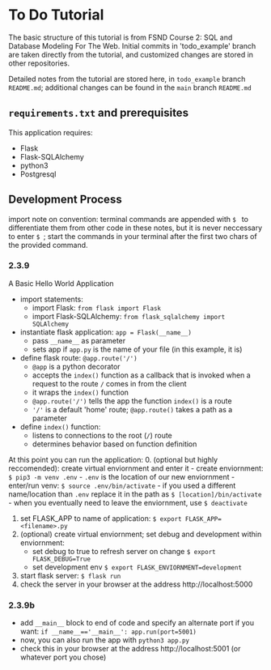 # To Do Tutorial

The basic structure of this tutorial is from FSND Course 2: SQL and Database Modeling For The Web. Initial commits in 'todo_example' branch are taken directly from the tutorial, and customized changes are stored in other repositories. 

Detailed notes from the tutorial are stored here, in `todo_example` branch ` README.md`; additional changes can be found in the `main` branch `README.md` 

## `requirements.txt` and prerequisites
This application requires:
- Flask
- Flask-SQLAlchemy
- python3
- Postgresql

## Development Process
import note on convention: terminal commands are appended with `$ ` to differentiate them from other code in these notes, but it is never neccessary to enter `$ `; start the commands in your terminal after the first two chars of the provided command.

### 2.3.9
A Basic Hello World Application
- import statements:
    - import Flask: `from flask import Flask`
    - import Flask-SQLAlchemy: `from flask_sqlalchemy import SQLAlchemy`
- instantiate flask application: `app = Flask(__name__)`
    - pass `__name__` as parameter
    - sets app if `app.py` is the name of your file (in this example, it is)
- define flask route: `@app.route('/')`
    - `@app` is a python decorator
    - accepts the `index()` function as a callback that is invoked when a request to the route `/` comes in from the client
    - it wraps the `index()` function
    - `@app.route('/')` tells the app the function `index()` is a route
    - `'/'` is a default 'home' route; `@app.route()` takes a path as a parameter
- define `index()` function:
    - listens to connections to the root (`/`) route
    - determines behavior based on function definition

At this point you can run the application:
0. (optional but highly reccomended): create virtual enviornment and enter it
    - create enviornment: `$ pip3 -m venv .env`
        - `.env` is the location of our new enviornment
    - enter/run venv: `$ source .env/bin/activate`
        - if you used a different name/location than `.env` replace it in the path as `$ [location]/bin/activate`
    - when you eventually need to leave the enviornment, use `$ deactivate`
1. set FLASK_APP to name of application: `$ export FLASK_APP=<filename>.py`
2. (optional) create virtual enviornment; set debug and development within enviornment:
    - set debug to true to refresh server on change `$ export FLASK_DEBUG=True`
    - set development env `$ export FLASK_ENVIORNMENT=development`
3. start flask server: `$ flask run`
4. check the server in your browser at the address http://localhost:5000

### 2.3.9b
- add `__main__` block to end of code and specify an alternate port if you want:
        ```
        if __name__=='__main__':
            app.run(port=5001)
        ```
- now, you can also run the app with `python3 app.py`
- check this in your browser at the address http://localhost:5001 (or whatever port you chose)